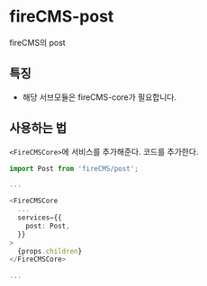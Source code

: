 # fireCMS-post

fireCMS의 post

## 특징

- 해당 서브모듈은 fireCMS-core가 필요합니다.

## 사용하는 법

`<FireCMSCore>`에 서비스를 추가해준다. 코드를 추가한다.

```typescript
import Post from 'fireCMS/post';

...

<FireCMSCore
  ...
  services={{
    post: Post,
  }}
>
  {props.children}
</FireCMSCore>

...
```

